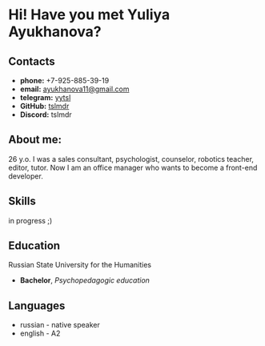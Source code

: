 # Hi! Have you met Yuliya Ayukhanova?
## **Contacts**
* **phone:** +7-925-885-39-19
* **email:** ayukhanova11@gmail.com
* **telegram:** [yytsl](https://t.me/yytsl)
* **GitHub:** [tslmdr](https://github.com/tslmdr)
* **Discord:** tslmdr
## **About me:**
26 y.o. I was a sales consultant, psychologist, counselor, robotics teacher, editor, tutor. Now I am an office manager who wants to become a front-end developer.
## **Skills**
in progress ;)
## **Education**
Russian State University for the Humanities
* **Bachelor**, *Psychopedagogic education*
## **Languages**
* russian - native speaker
* english - A2